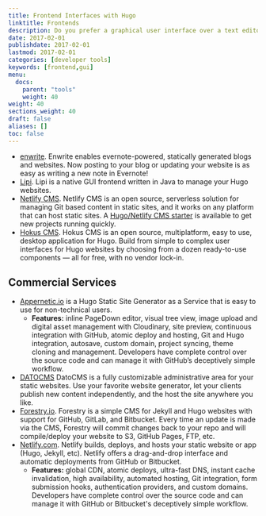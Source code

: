 ```yaml
---
title: Frontend Interfaces with Hugo
linktitle: Frontends
description: Do you prefer a graphical user interface over a text editor? Give these frontends a try.
date: 2017-02-01
publishdate: 2017-02-01
lastmod: 2017-02-01
categories: [developer tools]
keywords: [frontend,gui]
menu:
  docs:
    parent: "tools"
    weight: 40
weight: 40
sections_weight: 40
draft: false
aliases: []
toc: false
---
```


* [enwrite](https://github.com/zzamboni/enwrite). Enwrite enables evernote-powered, statically generated blogs and websites. Now posting to your blog or updating your website is as easy as writing a new note in Evernote!
* [Lipi](https://github.com/SohanChy/Lipi). Lipi is a native GUI frontend written in Java to manage your Hugo websites.
* [Netlify CMS](https://netlifycms.org). Netlify CMS is an open source, serverless solution for managing Git based content in static sites, and it works on any platform that can host static sites. A [Hugo/Netlify CMS starter](https://github.com/netlify-templates/one-click-hugo-cms) is available to get new projects running quickly.
* [Hokus CMS](https://www.hokus.io). Hokus CMS is an open source, multiplatform, easy to use, desktop application for Hugo. Build from simple to complex user interfaces for Hugo websites by choosing from a dozen ready-to-use components — all for free, with no vendor lock-in.


## Commercial Services

* [Appernetic.io](https://appernetic.io) is a Hugo Static Site Generator as a Service that is easy to use for non-technical users.
    * **Features:** inline PageDown editor, visual tree view, image upload and digital asset management with Cloudinary, site preview, continuous integration with GitHub, atomic deploy and hosting, Git and Hugo integration, autosave, custom domain, project syncing, theme cloning and management. Developers have complete control over the source code and can manage it with GitHub’s deceptively simple workflow.
* [DATOCMS](https://www.datocms.com) DatoCMS is a fully customizable administrative area for your static websites. Use your favorite website generator, let your clients publish new content independently, and the host the site anywhere you like.
* [Forestry.io](https://forestry.io/). Forestry is a simple CMS for Jekyll and Hugo websites with support for GitHub, GitLab, and Bitbucket. Every time an update is made via the CMS, Forestry will commit changes back to your repo and will compile/deploy your website to S3, GitHub Pages, FTP, etc.
* [Netlify.com](https://www.netlify.com). Netlify builds, deploys, and hosts your static website or app (Hugo, Jekyll, etc). Netlify offers a drag-and-drop interface and automatic deployments from GitHub or Bitbucket.
    * **Features:** global CDN, atomic deploys, ultra-fast DNS, instant cache invalidation, high availability, automated hosting, Git integration, form submission hooks, authentication providers, and custom domains. Developers have complete control over the source code and can manage it with GitHub or Bitbucket's deceptively simple workflow.
